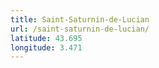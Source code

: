 ```yaml
---
title: Saint-Saturnin-de-Lucian
url: /saint-saturnin-de-lucian/
latitude: 43.695
longitude: 3.471
---
```

